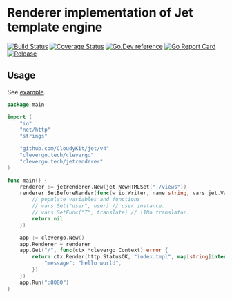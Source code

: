 # Renderer implementation of Jet template engine
[![Build Status](https://img.shields.io/travis/clevergo/jetrenderer?style=for-the-badge)](https://travis-ci.org/clevergo/jetrenderer)
[![Coverage Status](https://img.shields.io/coveralls/github/clevergo/jetrenderer?style=for-the-badge)](https://coveralls.io/github/clevergo/jetrenderer?branch=master)
[![Go.Dev reference](https://img.shields.io/badge/go.dev-reference-blue?logo=go&logoColor=white&style=for-the-badge)](https://pkg.go.dev/clevergo.tech/jetrenderer?tab=doc)
[![Go Report Card](https://goreportcard.com/badge/github.com/clevergo/jetrenderer?style=for-the-badge)](https://goreportcard.com/report/github.com/clevergo/jetrenderer)
[![Release](https://img.shields.io/github/release/clevergo/jetrenderer.svg?style=for-the-badge)](https://github.com/clevergo/jetrenderer/releases)

## Usage

See [example](https://github.com/clevergo/examples/tree/master/jetrenderer).

```go
package main

import (
	"io"
	"net/http"
	"strings"

	"github.com/CloudyKit/jet/v4"
	"clevergo.tech/clevergo"
	"clevergo.tech/jetrenderer"
)

func main() {
	renderer := jetrenderer.New(jet.NewHTMLSet("./views"))
	renderer.SetBeforeRender(func(w io.Writer, name string, vars jet.VarMap, data interface{}, ctx *clevergo.Context) error {
        // populate variables and functions
        // vars.Set("user", user) // user instance.
        // vars.SetFunc("T", translate) // i18n translator.
		return nil
	})

	app := clevergo.New()
	app.Renderer = renderer
	app.Get("/", func(ctx *clevergo.Context) error {
		return ctx.Render(http.StatusOK, "index.tmpl", map[string]interface{}{
			"message": "hello world",
		})
	})
	app.Run(":8080")
}
```
